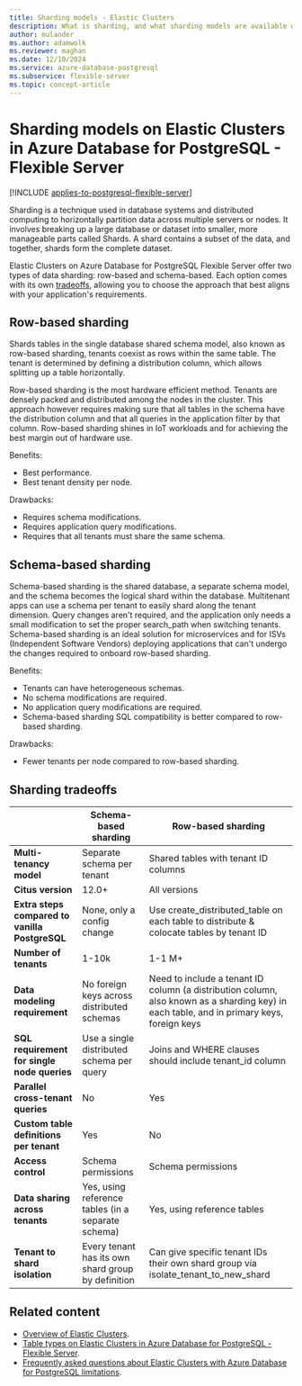 ```yaml
---
title: Sharding models - Elastic Clusters
description: What is sharding, and what sharding models are available with Elastic Clusters on Azure Database for PostgreSQL
author: mulander
ms.author: adamwolk
ms.reviewer: maghan
ms.date: 12/10/2024
ms.service: azure-database-postgresql
ms.subservice: flexible-server
ms.topic: concept-article
---
```


# Sharding models on Elastic Clusters in Azure Database for PostgreSQL - Flexible Server

[!INCLUDE [applies-to-postgresql-flexible-server](~/reusable-content/ce-skilling/azure/includes/postgresql/includes/applies-to-postgresql-flexible-server.md)]

Sharding is a technique used in database systems and distributed computing to horizontally partition data across multiple servers or nodes. It involves breaking up a large database or dataset into smaller, more manageable parts called Shards. A shard contains a subset of the data, and together, shards form the complete dataset.

Elastic Clusters on Azure Database for PostgreSQL Flexible Server offer two types of data sharding: row-based and schema-based. Each option comes with its own [tradeoffs](#sharding-tradeoffs), allowing you to choose the approach that best aligns with your application's requirements.

## Row-based sharding

Shards tables in the single database shared schema model, also known as row-based sharding, tenants coexist as rows within the same table. The tenant is determined by defining a distribution column, which allows splitting up a table horizontally.

Row-based sharding is the most hardware efficient method. Tenants are densely packed and distributed among the nodes in the cluster. This approach however requires making sure that all tables in the schema have the distribution column and that all queries in the application filter by that column. Row-based sharding shines in IoT workloads and for achieving the best margin out of hardware use.

Benefits:

- Best performance.
- Best tenant density per node.

Drawbacks:

- Requires schema modifications.
- Requires application query modifications.
- Requires that all tenants must share the same schema.

## Schema-based sharding

Schema-based sharding is the shared database, a separate schema model, and the schema becomes the logical shard within the database. Multitenant apps can use a schema per tenant to easily shard along the tenant dimension. Query changes aren't required, and the application only needs a small modification to set the proper search_path when switching tenants. Schema-based sharding is an ideal solution for microservices and for ISVs (Independent Software Vendors) deploying applications that can't undergo the changes required to onboard row-based sharding.

Benefits:

- Tenants can have heterogeneous schemas.
- No schema modifications are required.
- No application query modifications are required.
- Schema-based sharding SQL compatibility is better compared to row-based sharding.

Drawbacks:

- Fewer tenants per node compared to row-based sharding.

## Sharding tradeoffs

| | Schema-based sharding | Row-based sharding |
| --- | --- | --- |
| **Multi-tenancy model** | Separate schema per tenant | Shared tables with tenant ID columns |
| **Citus version** | 12.0+ | All versions |
| **Extra steps compared to vanilla PostgreSQL** | None, only a config change | Use create_distributed_table on each table to distribute & colocate tables by tenant ID |
| **Number of tenants** | 1-10k | 1-1 M+ |
| **Data modeling requirement** | No foreign keys across distributed schemas | Need to include a tenant ID column (a distribution column, also known as a sharding key) in each table, and in primary keys, foreign keys |
| **SQL requirement for single node queries** | Use a single distributed schema per query | Joins and WHERE clauses should include tenant_id column |
| **Parallel cross-tenant queries** | No | Yes |
| **Custom table definitions per tenant** | Yes | No |
| **Access control** | Schema permissions | Schema permissions |
| **Data sharing across tenants** | Yes, using reference tables (in a separate schema) | Yes, using reference tables |
| **Tenant to shard isolation** | Every tenant has its own shard group by definition | Can give specific tenant IDs their own shard group via isolate_tenant_to_new_shard |

## Related content

- [Overview of Elastic Clusters](concepts-elastic-clusters.md).
- [Table types on Elastic Clusters in Azure Database for PostgreSQL - Flexible Server](concepts-elastic-clusters-table-types.md).
- [Frequently asked questions about Elastic Clusters with Azure Database for PostgreSQL limitations](concepts-elastic-clusters-limitations.yml).
